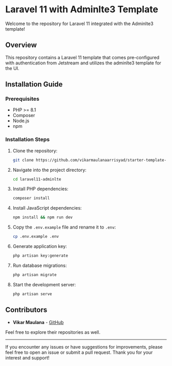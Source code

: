 # Laravel 11 with Adminlte3 Template

Welcome to the repository for Laravel 11 integrated with the Adminlte3 template!

## Overview

This repository contains a Laravel 11 template that comes pre-configured with authentication from Jetstream and utilizes the adminlte3 template for the UI.

## Installation Guide

### Prerequisites

-   PHP >= 8.1
-   Composer
-   Node.js
-   npm

### Installation Steps

1. Clone the repository:

    ```bash
    git clone https://github.com/vikarmaulanaarrisyad/starter-template-adminlte-v3-laravel11.git laravel11-adminlte
    ```

2. Navigate into the project directory:

    ```bash
    cd laravel11-adminlte
    ```

3. Install PHP dependencies:

    ```bash
    composer install
    ```

4. Install JavaScript dependencies:

    ```bash
    npm install && npm run dev
    ```

5. Copy the `.env.example` file and rename it to `.env`:

    ```bash
    cp .env.example .env
    ```

6. Generate application key:

    ```bash
    php artisan key:generate
    ```

7. Run database migrations:

    ```bash
    php artisan migrate
    ```

8. Start the development server:
    ```bash
    php artisan serve
    ```

## Contributors

-   **Vikar Maulana** - [GitHub](https://github.com/vikarmaulanaarrisyad)

Feel free to explore their repositories as well.

---

If you encounter any issues or have suggestions for improvements, please feel free to open an issue or submit a pull request. Thank you for your interest and support!
